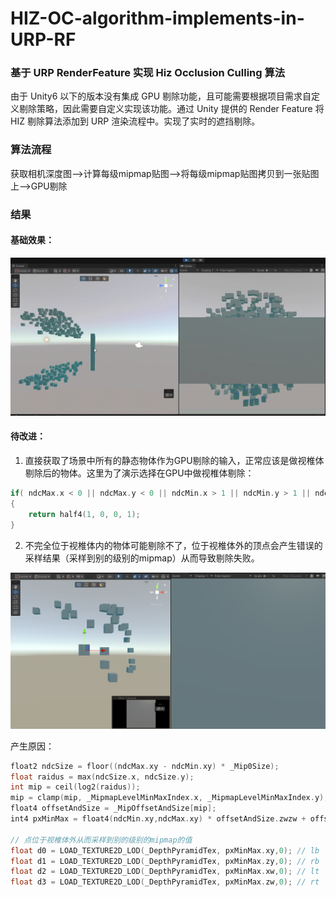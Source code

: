 # HIZ-OC-algorithm-implements-in-URP-RF

### 基于 URP RenderFeature 实现 Hiz Occlusion Culling 算法

由于 Unity6 以下的版本没有集成 GPU 剔除功能，且可能需要根据项目需求自定义剔除策略，因此需要自定义实现该功能。通过 Unity 提供的 Render Feature 将 HIZ 剔除算法添加到 URP 渲染流程中。实现了实时的遮挡剔除。

### 算法流程

获取相机深度图-->计算每级mipmap贴图-->将每级mipmap贴图拷贝到一张贴图上-->GPU剔除

### 结果

#### 基础效果：

![](./Image/hiz.gif)

#### 待改进：

1. 直接获取了场景中所有的静态物体作为GPU剔除的输入，正常应该是做视椎体剔除后的物体。这里为了演示选择在GPU中做视椎体剔除：

```c++
if( ndcMax.x < 0 || ndcMax.y < 0 || ndcMin.x > 1 || ndcMin.y > 1 || ndcMax.z >1 || ndcMin.z<0)
{
    return half4(1, 0, 0, 1);
}
```
2. 不完全位于视椎体内的物体可能剔除不了，位于视椎体外的顶点会产生错误的采样结果（采样到别的级别的mipmap）从而导致剔除失败。

![](./Image/1.png)

产生原因：

```c++
float2 ndcSize = floor((ndcMax.xy - ndcMin.xy) * _Mip0Size);
float raidus = max(ndcSize.x, ndcSize.y);
int mip = ceil(log2(raidus));
mip = clamp(mip, _MipmapLevelMinMaxIndex.x, _MipmapLevelMinMaxIndex.y);
float4 offsetAndSize = _MipOffsetAndSize[mip];
int4 pxMinMax = float4(ndcMin.xy,ndcMax.xy) * offsetAndSize.zwzw + offsetAndSize.xyxy;

// 点位于视椎体外从而采样到别的级别的mipmap的值
float d0 = LOAD_TEXTURE2D_LOD(_DepthPyramidTex, pxMinMax.xy,0); // lb
float d1 = LOAD_TEXTURE2D_LOD(_DepthPyramidTex, pxMinMax.zy,0); // rb
float d2 = LOAD_TEXTURE2D_LOD(_DepthPyramidTex, pxMinMax.xw,0); // lt
float d3 = LOAD_TEXTURE2D_LOD(_DepthPyramidTex, pxMinMax.zw,0); // rt
```

